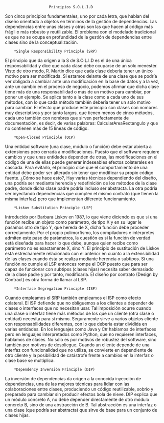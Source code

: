 						Principios S.O.L.I.D

Son cinco principios fundamentales, uno por cada letra, que hablan del diseño orientado a
objetos en términos de la gestión de dependencias. Las dependencias entre unas clases y 
otras son las que hacen al código más frágil o más robusto y reutilizable. El problema con 
el modelado tradicional es que no se ocupa en profundidad de la gestión de dependencias 
entre clases sino de la conceptualización.


		*Single Responsibility Principle (SRP)

El principio que da origen a la S de S.O.L.I.D es el de una única responsabilidad y dice 
que cada clase debe ocuparse de un solo menester. Visto de otro modo, R. Martin dice que 
cada clase debería tener un único motivo para ser modificada.
Si estamos delante de una clase que se podría ver obligada a cambiar ante una modificación 
en la base de datos y a la vez, ante un cambio en el proceso de negocio, podemos afirmar 
que dicha clase tiene más de una responsabilidad o más de un motivo para cambiar, por poner un ejemplo.
Se aplica tanto a la clase como a cada uno de sus métodos, con lo que cada método también 
debería tener un solo motivo para cambiar. El efecto que produce este principio son clases 
con nombres muy descriptivos y por tanto largos, que tienen menos de cinco métodos, cada 
uno también con nombres que sirven perfectamente de documentación, es decir, de varias 
palabras: CalcularAreaRectangulo y que no contienen más de 15 líneas de código.


		*Open-Closed Principle (OCP)

Una entidad software (una clase, módulo o función) debe estar abierta a extensiones pero 
cerrada a modificaciones. Puesto que el software requiere cambios y que unas entidades 
dependen de otras, las modificaciones en el código de una de ellas puede generar 
indeseables efectos colaterales en cascada.
Para evitarlo, el principio dice que el comportamiento de una entidad debe poder ser 
alterado sin tener que modificar su propio código fuente. ¿Cómo se hace esto?, Hay varias 
técnicas dependiendo del diseño, una podría ser mediante herencia y redefinición de los 
métodos de la clase padre, donde dicha clase padre podría incluso ser abstracta. La otra 
podría ser inyectando dependencias que cumplen el mismo contrato (que tienen la misma 
interfaz) pero que implementan diferente funcionamiento.


		*Liskov Substitution Principle (LSP)

Introducido por Barbara Liskov en 1987, lo que viene diciendo es que si una función recibe
un objeto como parámetro, de tipo X y en su lugar le pasamos otro de tipo Y, que hereda de 
X, dicha función debe proceder correctamente.
Por el propio polimorfismo, los compiladores e intérpretes admiten este paso de parámetros, la cuestión es si la función de verdad está diseñada para hacer lo que debe, aunque quien 
recibe como parámetro no es exactamente X, sino Y.
El principio de sustitución de Liskov está estrechamente relacionado con el anterior en 
cuanto a la extensibilidad de las clases cuando ésta se realiza mediante herencia o 
subtipos. Si una función no cumple el LSP entonces rompe el OCP puesto que para ser capaz 
de funcionar con subtipos (clases hijas) necesita saber demasiado de la clase padre y por 
tanto, modificarla. El diseño por contrato (Design by Contract) es otra forma de llamar al 
LSP.


		*Interface Segregation Principle (ISP)
	
Cuando empleamos el SRP también empleamos el ISP como efecto colateral. El ISP defiende 
que no obliguemos a los clientes a depender de clases o interfaces que no necesitan usar. 
Tal imposición ocurre cuando una clase o interfaz tiene más métodos de los que un cliente 
(otra clase o entidad) necesita para sí mismo. Seguramente sirve a varios objetos cliente 
con responsabilidades diferentes, con lo que debería estar dividida en varias entidades.
En los lenguajes como Java y C# hablamos de interfaces pero en lenguajes interpretados como Python, que no requieren interfaces, hablamos de clases. No sólo es por motivos de robustez del software, sino también por motivos de despliegue. Cuando un cliente depende de una 
interfaz con funcionalidad que no utiliza, se convierte en dependiente de otro cliente y la posibilidad de catástrofe frente a cambios en la interfaz o clase base se multiplica.


		*Dependency Inversión Principle (DIP)

La inversión de dependencias da origen a la conocida inyección de dependencias, una de las 
mejores técnicas para lidiar con las colaboraciones entre clases, produciendo un código 
reutilizable, sobrio y preparado para cambiar sin producir efectos bola de nieve.
DIP explica que un módulo concreto A, no debe depender directamente de otro módulo concreto B, sino de una abstracción de B. Tal abstracción es una interfaz o una clase (que podría ser abstracta) que sirve de base para un conjunto de clases hijas.
